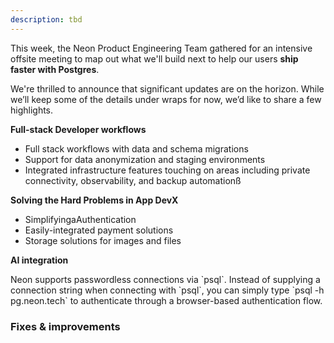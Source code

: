 ```yaml
---
description: tbd
---
```


This week, the Neon Product Engineering Team gathered for an intensive offsite meeting to map out what we'll build next to help our users **ship faster with Postgres**.

We're thrilled to announce that significant updates are on the horizon. While we’ll keep some of the details under wraps for now, we’d like to share a few highlights.

**Full-stack Developer workflows**

- Full stack workflows with data and schema migrations
- Support for data anonymization and staging environments
- Integrated infrastructure features touching on areas including private connectivity, observability, and backup automationß

**Solving the Hard Problems in App DevX**

- SimplifyingaAuthentication
- Easily-integrated payment solutions 
- Storage solutions for images and files

**AI integration**










<Admonition type="tip" title="Did you know?">
Neon supports passwordless connections via `psql`. Instead of supplying a connection string when connecting with `psql`, you can simply type `psql -h pg.neon.tech` to authenticate through a browser-based authentication flow.
</Admonition>

### Fixes & improvements
